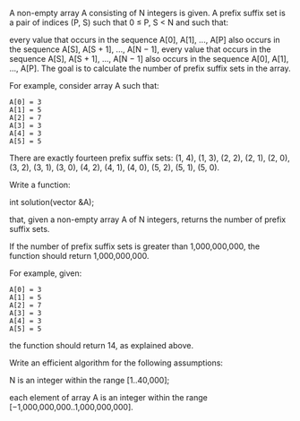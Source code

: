 A non-empty array A consisting of N integers is given. A prefix suffix set is a pair of indices (P, S) such that 0 ≤ P, S < N and such that:

every value that occurs in the sequence A[0], A[1], ..., A[P] also occurs in the sequence A[S], A[S + 1], ..., A[N − 1],
every value that occurs in the sequence A[S], A[S + 1], ..., A[N − 1] also occurs in the sequence A[0], A[1], ..., A[P].
The goal is to calculate the number of prefix suffix sets in the array.

For example, consider array A such that:

    A[0] = 3
    A[1] = 5
    A[2] = 7
    A[3] = 3
    A[4] = 3
    A[5] = 5
There are exactly fourteen prefix suffix sets: (1, 4), (1, 3), (2, 2), (2, 1), (2, 0), (3, 2), (3, 1), (3, 0), (4, 2), (4, 1), (4, 0), (5, 2), (5, 1), (5, 0).

Write a function:

int solution(vector<int> &A);

that, given a non-empty array A of N integers, returns the number of prefix suffix sets.

If the number of prefix suffix sets is greater than 1,000,000,000, the function should return 1,000,000,000.

For example, given:

    A[0] = 3
    A[1] = 5
    A[2] = 7
    A[3] = 3
    A[4] = 3
    A[5] = 5
the function should return 14, as explained above.

Write an efficient algorithm for the following assumptions:

N is an integer within the range [1..40,000];
  
each element of array A is an integer within the range [−1,000,000,000..1,000,000,000].
